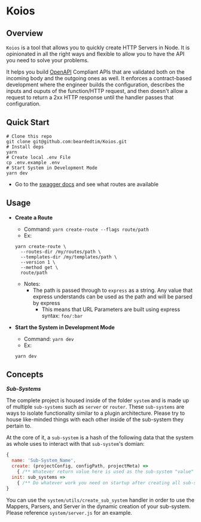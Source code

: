 # Koios

## Overview

`Koios` is a tool that allows you to quickly create HTTP Servers in Node.
It is opinionated in all the right ways and flexible to allow you to have
the API you need to solve your problems.

It helps you build [OpenAPI](https://swagger.io/specification/) Compliant APIs
that are validated both on the incoming body and the outgoing ones as well.
It enforces a contract-based development where the engineer builds the configuration,
describes the inputs and ouputs of the function/HTTP request, and then doesn't allow
a request to return a 2xx HTTP response until the handler passes that configuration.

## Quick Start

```shell
# Clone this repo
git clone git@github.com:beardedtim/Koios.git
# Install deps
yarn
# Create local .env File
cp .env.example .env
# Start System in Development Mode
yarn dev
```

- Go to the [swagger docs](http://localhost:5050/api-docs) and see what routes are available

## Usage

- **Create a Route**
  - Command: `yarn create-route --flags route/path`
  - Ex:
  ```shell
  yarn create-route \
    --routes-dir /my/routes/path \
    --templates-dir /my/templates/path \
    --version 1 \
    --method get \
    route/path
  ```
  - Notes:
    - The path is passed through to `express` as a string. Any value that
    express understands can be used as the path and will be parsed by express
      - This means that URL Parameters are built using express syntax: `foo/:bar`

- **Start the System in Development Mode**
  - Command: `yarn dev`
  - Ex:
  ```shell
  yarn dev
  ```

## Concepts

_**Sub-Systems**_

The complete project is housed inside of the folder `system` and is made up of multiple
`sub-systems` such as `server` or `router`. These `sub-systems` are ways to isolate
functionality similar to a plugin architecture. Please try to house like-minded things with
each other inside of the sub-system they pertain to.

At the core of it, a `sub-system` is a hash of the following data that the system as whole
uses to interact with that `sub-system`'s domian:

```js
{
  name: 'Sub-System_Name',
  create: (projectConfig, configPath, projectMeta) => 
    { /** Whatever return value here is used as the sub-system "value" **/ },
  init: sub_systems =>
    { /** Do whatever work you need on startup after creating all sub-systems **/ }
}
```

You can use the `system/utils/create_sub_system` handler in order to use the Mappers, Parsers, and Server
in the dynamic creation of your sub-system. Please reference `system/server.js` for an example.